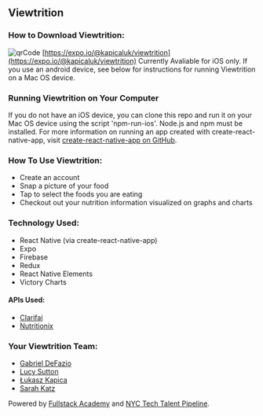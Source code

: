 ## Viewtrition

### How to Download Viewtrition:
![qrCode]('qrCode.png')
[https://expo.io/@kapicaluk/viewtrition](https://expo.io/@kapicaluk/viewtrition)
Currently Avaliable for iOS only. If you use an android device, see below for instructions for running Viewtrition on a Mac OS device.

### Running Viewtrition on Your Computer
If you do not have an iOS device, you can clone this repo and run it on your Mac OS device using the script 'npm-run-ios'. Node.js and npm must be installed. For more information on running an app created with create-react-native-app, visit [create-react-native-app on GitHub](https://github.com/react-community/create-react-native-app).

### How To Use Viewtrition:
* Create an account
* Snap a picture of your food
* Tap to select the foods you are eating
* Checkout out your nutrition information visualized on graphs and charts

### Technology Used:
* React Native (via create-react-native-app)
* Expo
* Firebase
* Redux
* React Native Elements
* Victory Charts
#### APIs Used:
* [Clarifai](https://www.clarifai.com/)
* [Nutritionix](https://developer.nutritionix.com/)

### Your Viewtrition Team:
* [Gabriel DeFazio](https://github.com/gabrieldefazio)
* [Lucy Sutton](https://github.com/lucysutton91)
* [Łukasz Kapica](https://github.com/kapicaluk)
* [Sarah Katz](https://github.com/SarahLKatz)

Powered by [Fullstack Academy](https://www.fullstackacademy.com/) and [NYC Tech Talent Pipeline](http://www.techtalentpipeline.nyc/).
